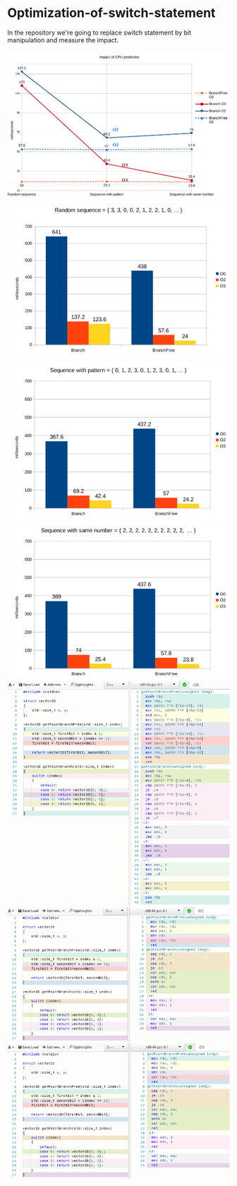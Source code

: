 # Optimization-of-switch-statement
In the repository we're going to replace switch statement by bit manipulation and measure the impact.

![](images/ImpactOfPredictions1.png)
![](images/randomSequence.png)
![](images/sequenceWithPattern.png)
![](images/sequenceWithSameNumber.png)
![](images/OptimizationLvl0.png)
![](images/OptimizationLvl2.png)
![](images/OptimizationLvl3.png)
